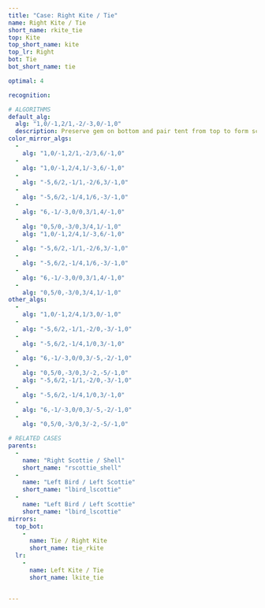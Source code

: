 ```yaml
---
title: "Case: Right Kite / Tie"
name: Right Kite / Tie
short_name: rkite_tie
top: Kite
top_short_name: kite
top_lr: Right
bot: Tie
bot_short_name: tie

optimal: 4

recognition:

# ALGORITHMS
default_alg:
  alg: "1,0/-1,2/1,-2/-3,0/-1,0"
  description: Preserve gem on bottom and pair tent from top to form scottie/shell.
color_mirror_algs:
  -
    alg: "1,0/-1,2/1,-2/3,6/-1,0"
  -
    alg: "1,0/-1,2/4,1/-3,6/-1,0"
  -
    alg: "-5,6/2,-1/1,-2/6,3/-1,0"
  -
    alg: "-5,6/2,-1/4,1/6,-3/-1,0"
  -
    alg: "6,-1/-3,0/0,3/1,4/-1,0"
  -
    alg: "0,5/0,-3/0,3/4,1/-1,0"
    alg: "1,0/-1,2/4,1/-3,6/-1,0"
  -
    alg: "-5,6/2,-1/1,-2/6,3/-1,0"
  -
    alg: "-5,6/2,-1/4,1/6,-3/-1,0"
  -
    alg: "6,-1/-3,0/0,3/1,4/-1,0"
  -
    alg: "0,5/0,-3/0,3/4,1/-1,0"
other_algs:
  -
    alg: "1,0/-1,2/4,1/3,0/-1,0"
  -
    alg: "-5,6/2,-1/1,-2/0,-3/-1,0"
  -
    alg: "-5,6/2,-1/4,1/0,3/-1,0"
  -
    alg: "6,-1/-3,0/0,3/-5,-2/-1,0"
  -
    alg: "0,5/0,-3/0,3/-2,-5/-1,0"
    alg: "-5,6/2,-1/1,-2/0,-3/-1,0"
  -
    alg: "-5,6/2,-1/4,1/0,3/-1,0"
  -
    alg: "6,-1/-3,0/0,3/-5,-2/-1,0"
  -
    alg: "0,5/0,-3/0,3/-2,-5/-1,0"

# RELATED CASES
parents:
  -
    name: "Right Scottie / Shell"
    short_name: "rscottie_shell"
  -
    name: "Left Bird / Left Scottie"
    short_name: "lbird_lscottie"
  -
    name: "Left Bird / Left Scottie"
    short_name: "lbird_lscottie"
mirrors:
  top_bot:
    -
      name: Tie / Right Kite
      short_name: tie_rkite
  lr:
    -
      name: Left Kite / Tie
      short_name: lkite_tie


---
```


